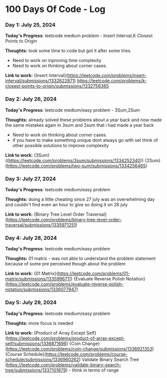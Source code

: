 # 100 Days Of Code - Log

### Day 1: July 25, 2024 

**Today's Progress**: leetcode medium problem - Insert Interval,K Closest Points to Origin

**Thoughts:** took some time to code but got it after some tries. 
  - Need to work on inproving time complexity
  - Need to work on thinking about corner cases.

**Link to work:** {Insert Interval}(https://leetcode.com/problems/insert-interval/submissions/1332622871)
https://leetcode.com/problems/k-closest-points-to-origin/submissions/1332756365

### Day 2: July 26, 2024 

**Today's Progress**: leetcode medium/easy problem - 3Sum,2Sum

**Thoughts:** already solved these problems about a year back and now made the same mistakes again in 3sum and 2sum that i had made a year back 
  - Need to work on thinking about corner cases.
  - if you have to make something unique dont always go with set think of other possible solutions to improve complexity

**Link to work:** {3Sum}((https://leetcode.com/problems/3sum/submissions/1334252340))
{2Sum}(https://leetcode.com/problems/two-sum/submissions/1334256465)

### Day 3: July 27, 2024 

**Today's Progress**: leetcode medium/easy problem 

**Thoughts:** doing a little cheating since 27 july was an overwhelming day and couldn't find even an hour to give so doing it on 28 july

**Link to work:** {Binary Tree Level Order Traversal}(https://leetcode.com/problems/binary-tree-level-order-traversal/submissions/1335971251)

### Day 4: July 28, 2024 

**Today's Progress**: leetcode medium/easy problem 

**Thoughts:** 01 matrix - was not able to understand the problem statement because of some pre perceived though about the problem

**Link to work:** {01 Matrix}(https://leetcode.com/problems/01-matrix/submissions/1335996711)
{Evaluate Reverse Polish Notation}(https://leetcode.com/problems/evaluate-reverse-polish-notation/submissions/1336077947)

### Day 5: July 29, 2024 

**Today's Progress**: leetcode medium/easy problem 

**Thoughts:** more focus is needed

**Link to work:** {Product of Array Except Self}(https://leetcode.com/problems/product-of-array-except-self/submissions/1336871696)
{Coin Change}(https://leetcode.com/problems/coin-change/submissions/1336921353)
{Course Schedule}(https://leetcode.com/problems/course-schedule/submissions/1336960262)
Validate Binary Search Tree (https://leetcode.com/problems/validate-binary-search-tree/submissions/1337101879) - think in terms of range 
